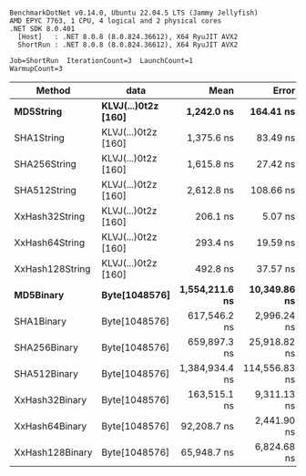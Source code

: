 ```

BenchmarkDotNet v0.14.0, Ubuntu 22.04.5 LTS (Jammy Jellyfish)
AMD EPYC 7763, 1 CPU, 4 logical and 2 physical cores
.NET SDK 8.0.401
  [Host]   : .NET 8.0.8 (8.0.824.36612), X64 RyuJIT AVX2
  ShortRun : .NET 8.0.8 (8.0.824.36612), X64 RyuJIT AVX2

Job=ShortRun  IterationCount=3  LaunchCount=1  
WarmupCount=3  

```
| Method          | data                | Mean           | Error         | StdDev      | Min            | Max            | Gen0   | Allocated |
|---------------- |-------------------- |---------------:|--------------:|------------:|---------------:|---------------:|-------:|----------:|
| **MD5String**       | **KLVJ(...)0t2z [160]** |     **1,242.0 ns** |     **164.41 ns** |     **9.01 ns** |     **1,234.7 ns** |     **1,252.0 ns** | **0.0134** |    **1128 B** |
| SHA1String      | KLVJ(...)0t2z [160] |     1,375.6 ns |      83.49 ns |     4.58 ns |     1,370.7 ns |     1,379.8 ns | 0.0153 |    1416 B |
| SHA256String    | KLVJ(...)0t2z [160] |     1,615.8 ns |      27.42 ns |     1.50 ns |     1,614.2 ns |     1,617.2 ns | 0.0210 |    1856 B |
| SHA512String    | KLVJ(...)0t2z [160] |     2,612.8 ns |     108.66 ns |     5.96 ns |     2,606.7 ns |     2,618.6 ns | 0.0381 |    3240 B |
| XxHash32String  | KLVJ(...)0t2z [160] |       206.1 ns |       5.07 ns |     0.28 ns |       205.9 ns |       206.4 ns | 0.0069 |     584 B |
| XxHash64String  | KLVJ(...)0t2z [160] |       293.4 ns |      19.59 ns |     1.07 ns |       292.5 ns |       294.6 ns | 0.0086 |     728 B |
| XxHash128String | KLVJ(...)0t2z [160] |       492.8 ns |      37.57 ns |     2.06 ns |       490.9 ns |       495.0 ns | 0.0134 |    1128 B |
| **MD5Binary**       | **Byte[1048576]**       | **1,554,211.6 ns** |  **10,349.86 ns** |   **567.31 ns** | **1,553,648.9 ns** | **1,554,783.4 ns** |      **-** |      **41 B** |
| SHA1Binary      | Byte[1048576]       |   617,546.2 ns |   2,996.24 ns |   164.23 ns |   617,359.7 ns |   617,669.1 ns |      - |      49 B |
| SHA256Binary    | Byte[1048576]       |   659,897.3 ns |  25,918.82 ns | 1,420.70 ns |   658,296.4 ns |   661,007.8 ns |      - |      57 B |
| SHA512Binary    | Byte[1048576]       | 1,384,934.4 ns | 114,556.83 ns | 6,279.25 ns | 1,380,649.6 ns | 1,392,142.3 ns |      - |      89 B |
| XxHash32Binary  | Byte[1048576]       |   163,515.1 ns |   9,311.13 ns |   510.37 ns |   163,162.9 ns |   164,100.4 ns |      - |      32 B |
| XxHash64Binary  | Byte[1048576]       |    92,208.7 ns |   2,441.90 ns |   133.85 ns |    92,095.2 ns |    92,356.3 ns |      - |      32 B |
| XxHash128Binary | Byte[1048576]       |    65,948.7 ns |   6,824.68 ns |   374.08 ns |    65,658.5 ns |    66,370.9 ns |      - |      40 B |
